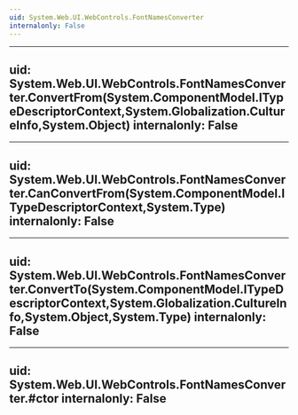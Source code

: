 ```yaml
---
uid: System.Web.UI.WebControls.FontNamesConverter
internalonly: False
---
```


---
uid: System.Web.UI.WebControls.FontNamesConverter.ConvertFrom(System.ComponentModel.ITypeDescriptorContext,System.Globalization.CultureInfo,System.Object)
internalonly: False
---

---
uid: System.Web.UI.WebControls.FontNamesConverter.CanConvertFrom(System.ComponentModel.ITypeDescriptorContext,System.Type)
internalonly: False
---

---
uid: System.Web.UI.WebControls.FontNamesConverter.ConvertTo(System.ComponentModel.ITypeDescriptorContext,System.Globalization.CultureInfo,System.Object,System.Type)
internalonly: False
---

---
uid: System.Web.UI.WebControls.FontNamesConverter.#ctor
internalonly: False
---

